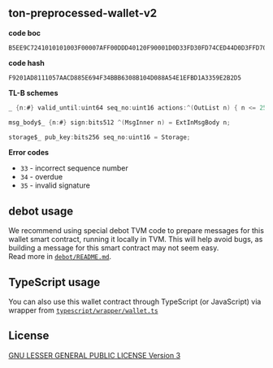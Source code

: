 ## ton-preprocessed-wallet-v2

**code boc**

```text
B5EE9C7241010101003F00007AFF00DDD40120F90001D0D33FD30FD74CED44D0D3FFD70B0F20A4830FA90822C8CBFFCB0FC9ED5444301046BAF2A1F823BEF2A2F910F2A3F800F80FED557CCE77EE
```

**code hash**

```text
F9201AD8111057AACD885E694F34BBB6308B104D088A54E1EFBD1A3359E2B2D5
```

**TL-B schemes**

```c#
_ {n:#} valid_until:uint64 seq_no:uint16 actions:^(OutList n) { n <= 255 } = MsgInner n;

msg_body$_ {n:#} sign:bits512 ^(MsgInner n) = ExtInMsgBody n;

storage$_ pub_key:bits256 seq_no:uint16 = Storage;
```

**Error codes**

-   `33` - incorrect sequence number
-   `34` - overdue
-   `35` - invalid signature

## debot usage

We recommend using special debot TVM code to prepare messages for
this wallet smart contract, running it locally in TVM. This will help avoid bugs, as building a message for this smart contract may not seem easy. <br> Read more in [`debot/README.md`](./debot/README.md).

## TypeScript usage

You can also use this wallet contract through TypeScript (or JavaScript) via wrapper from [`typescript/wrapper/wallet.ts`](./typescript/wrapper/wallet.ts)

## License

[GNU LESSER GENERAL PUBLIC LICENSE Version 3](./LICENSE.LGPL)
